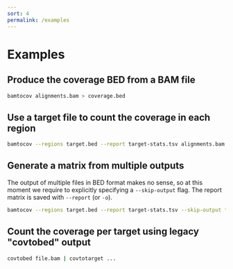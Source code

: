 ```yaml
---
sort: 4
permalink: /examples
---
```


# Examples

## Produce the coverage BED from a BAM file

```bash
bamtocov alignments.bam > coverage.bed
```

## Use a target file to count the coverage in each region

```bash
bamtocov --regions target.bed --report target-stats.tsv alignments.bam > coverage.bed 
```

## Generate a matrix from multiple outputs

The output of multiple files in BED format makes no sense, so at this moment we require to
explicitly specifying a `--skip-output` flag. The report matrix is saved with `--report` (or `-o`).

```bash
bamtocov --regions target.bed --report target-stats.tsv --skip-output *.bam 
```

## Count the coverage per target using legacy "covtobed" output

```bash
covtobed file.bam | covtotarget ...
```
